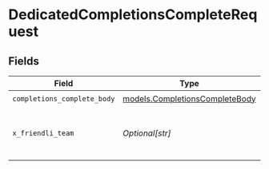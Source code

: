 # DedicatedCompletionsCompleteRequest


## Fields

| Field                                                                  | Type                                                                   | Required                                                               | Description                                                            |
| ---------------------------------------------------------------------- | ---------------------------------------------------------------------- | ---------------------------------------------------------------------- | ---------------------------------------------------------------------- |
| `completions_complete_body`                                            | [models.CompletionsCompleteBody](../models/completionscompletebody.md) | :heavy_check_mark:                                                     | N/A                                                                    |
| `x_friendli_team`                                                      | *Optional[str]*                                                        | :heavy_minus_sign:                                                     | ID of team to run requests as (optional parameter).                    |